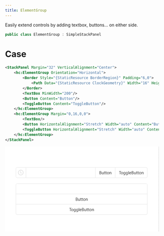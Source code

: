 ```yaml
---
title: ElementGroup 
---
```


Easily extend controls by adding textbox, buttons... on either side.


```c#
public class ElementGroup : SimpleStackPanel
```

# Case

```xml
<StackPanel Margin="32" VerticalAlignment="Center">
    <hc:ElementGroup Orientation="Horizontal">
        <Border Style="{StaticResource BorderRegion}" Padding="6,0">
            <Path Data="{StaticResource ClockGeometry}" Width="16" Height="16" Stretch="Uniform" Fill="{DynamicResource BorderBrush}"/>
        </Border>
        <TextBox MinWidth="200"/>
        <Button Content="Button"/>
        <ToggleButton Content="ToggleButton"/>
    </hc:ElementGroup>
    <hc:ElementGroup Margin="0,16,0,0">
        <TextBox/>
        <Button HorizontalAlignment="Stretch" Width="auto" Content="Button"/>
        <ToggleButton HorizontalAlignment="Stretch" Width="auto" Content="ToggleButton"/>
    </hc:ElementGroup>
</StackPanel>
```

![ElementGroup](https://raw.githubusercontent.com/HandyOrg/HandyOrgResource/master/HandyControl/Resources/ElementGroup.png)